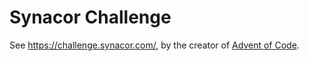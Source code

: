 # Synacor Challenge

See https://challenge.synacor.com/, by the creator of [Advent of Code](https://adventofcode.com/).
